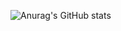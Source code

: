 ![Anurag's GitHub stats](https://github-readme-stats.vercel.app/api?username=Kris3131&count_private=true&theme=radical)
